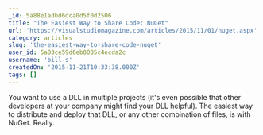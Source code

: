 ```yaml
---
_id: 5a88e1adbd6dca0d5f0d2506
title: "The Easiest Way to Share Code: NuGet"
url: 'https://visualstudiomagazine.com/articles/2015/11/01/nuget.aspx'
category: articles
slug: 'the-easiest-way-to-share-code-nuget'
user_id: 5a83ce59d6eb0005c4ecda2c
username: 'bill-s'
createdOn: '2015-11-21T10:33:38.000Z'
tags: []
---
```


You want to use a DLL in multiple projects (it's even possible that other developers at your company might find your DLL helpful). The easiest way to distribute and deploy that DLL, or any other combination of files, is with NuGet. Really.
